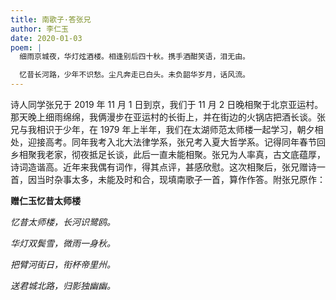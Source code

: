 ```yaml
---
title: 南歌子·答张兄
author: 李仁玉
date: 2020-01-03
poem: |
  细雨京城夜，华灯炫酒楼。相逢别后四十秋。携手酒酣笑语，泪无由。

  忆昔长河路，少年不识愁。尘凡奔走已白头。未负韶华岁月，话风流。
---
```


诗人同学张兄于 2019 年 11 月 1 日到京，我们于 11 月 2 日晚相聚于北京亚运村。那天晚上细雨绵绵，我俩漫步在亚运村的长街上，并在街边的火锅店把酒长谈。张兄与我相识于少年，在 1979 年上半年，我们在太湖师范太师楼一起学习，朝夕相处，迎接高考。同年我考入北大法律学系，张兄考入夏大哲学系。记得同年春节回乡相聚我老家，彻夜抵足长谈，此后一直未能相聚。张兄为人率真，古文底蕴厚，诗词造谐高。近年来我偶有词作，得其点评，甚感欣慰。这次相聚后，张兄赠诗一首，因当时杂事太多，未能及时和合，现填南歌子一首，算作作答。附张兄原作：

**赠仁玉忆昔太师楼**

_忆昔太师楼，长河识鹭鸥。_

_华灯双鬓雪，微雨一身秋。_

_把臂河街日，衔杯帝里州。_

_送君城北路，归影独幽幽。_
